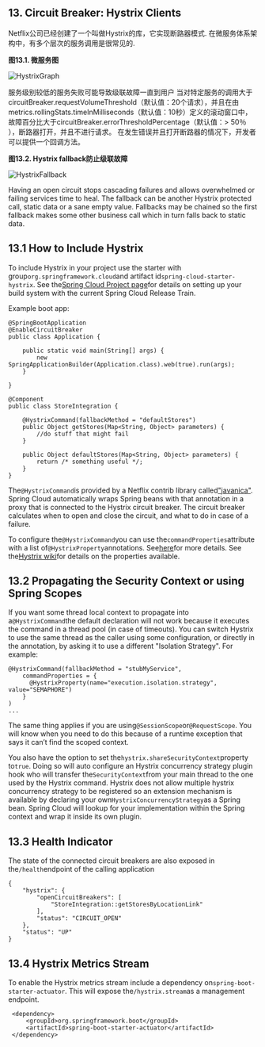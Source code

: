 ## 13. Circuit Breaker: Hystrix Clients

Netflix公司已经创建了一个叫做Hystrix的库，它实现断路器模式. 在微服务体系架构中，有多个层次的服务调用是很常见的.

**图13.1. 微服务图**

![](http://cloud.spring.io/spring-cloud-static/Dalston.SR4/multi/images/HystrixGraph.png "HystrixGraph")

服务级别较低的服务失败可能导致级联故障一直到用户 当对特定服务的调用大于circuitBreaker.requestVolumeThreshold（默认值：20个请求），并且在由metrics.rollingStats.timeInMilliseconds（默认值：10秒）定义的滚动窗口中，故障百分比大于circuitBreaker.errorThresholdPercentage（默认值：> 50％ ），断路器打开，并且不进行请求。 在发生错误并且打开断路器的情况下，开发者可以提供一个回调方法。

**图13.2. Hystrix fallback防止级联故障**

![](http://cloud.spring.io/spring-cloud-static/Dalston.SR4/multi/images/HystrixFallback.png "HystrixFallback")

Having an open circuit stops cascading failures and allows overwhelmed or failing services time to heal. The fallback can be another Hystrix protected call, static data or a sane empty value. Fallbacks may be chained so the first fallback makes some other business call which in turn falls back to static data.

## 13.1 How to Include Hystrix

To include Hystrix in your project use the starter with group`org.springframework.cloud`and artifact id`spring-cloud-starter-hystrix`. See the[Spring Cloud Project page](https://projects.spring.io/spring-cloud/)for details on setting up your build system with the current Spring Cloud Release Train.

Example boot app:

    @SpringBootApplication
    @EnableCircuitBreaker
    public class Application {
    
        public static void main(String[] args) {
            new SpringApplicationBuilder(Application.class).web(true).run(args);
        }
    
    }
    
    @Component
    public class StoreIntegration {
    
        @HystrixCommand(fallbackMethod = "defaultStores")
        public Object getStores(Map<String, Object> parameters) {
            //do stuff that might fail
        }
    
        public Object defaultStores(Map<String, Object> parameters) {
            return /* something useful */;
        }
    }
    

The`@HystrixCommand`is provided by a Netflix contrib library called["javanica"](https://github.com/Netflix/Hystrix/tree/master/hystrix-contrib/hystrix-javanica). Spring Cloud automatically wraps Spring beans with that annotation in a proxy that is connected to the Hystrix circuit breaker. The circuit breaker calculates when to open and close the circuit, and what to do in case of a failure.

To configure the`@HystrixCommand`you can use the`commandProperties`attribute with a list of`@HystrixProperty`annotations. See[here](https://github.com/Netflix/Hystrix/tree/master/hystrix-contrib/hystrix-javanica#configuration)for more details. See the[Hystrix wiki](https://github.com/Netflix/Hystrix/wiki/Configuration)for details on the properties available.

## 13.2 Propagating the Security Context or using Spring Scopes

If you want some thread local context to propagate into a`@HystrixCommand`the default declaration will not work because it executes the command in a thread pool (in case of timeouts). You can switch Hystrix to use the same thread as the caller using some configuration, or directly in the annotation, by asking it to use a different "Isolation Strategy". For example:

    @HystrixCommand(fallbackMethod = "stubMyService",
        commandProperties = {
          @HystrixProperty(name="execution.isolation.strategy", value="SEMAPHORE")
        }
    )
    ...
    

The same thing applies if you are using`@SessionScope`or`@RequestScope`. You will know when you need to do this because of a runtime exception that says it can’t find the scoped context.

You also have the option to set the`hystrix.shareSecurityContext`property to`true`. Doing so will auto configure an Hystrix concurrency strategy plugin hook who will transfer the`SecurityContext`from your main thread to the one used by the Hystrix command. Hystrix does not allow multiple hystrix concurrency strategy to be registered so an extension mechanism is available by declaring your own`HystrixConcurrencyStrategy`as a Spring bean. Spring Cloud will lookup for your implementation within the Spring context and wrap it inside its own plugin.

## 13.3 Health Indicator

The state of the connected circuit breakers are also exposed in the`/health`endpoint of the calling application

    {
        "hystrix": {
            "openCircuitBreakers": [
                "StoreIntegration::getStoresByLocationLink"
            ],
            "status": "CIRCUIT_OPEN"
        },
        "status": "UP"
    }
    

## 13.4 Hystrix Metrics Stream

To enable the Hystrix metrics stream include a dependency on`spring-boot-starter-actuator`. This will expose the`/hystrix.stream`as a management endpoint.

     <dependency>
         <groupId>org.springframework.boot</groupId>
         <artifactId>spring-boot-starter-actuator</artifactId>
     </dependency>